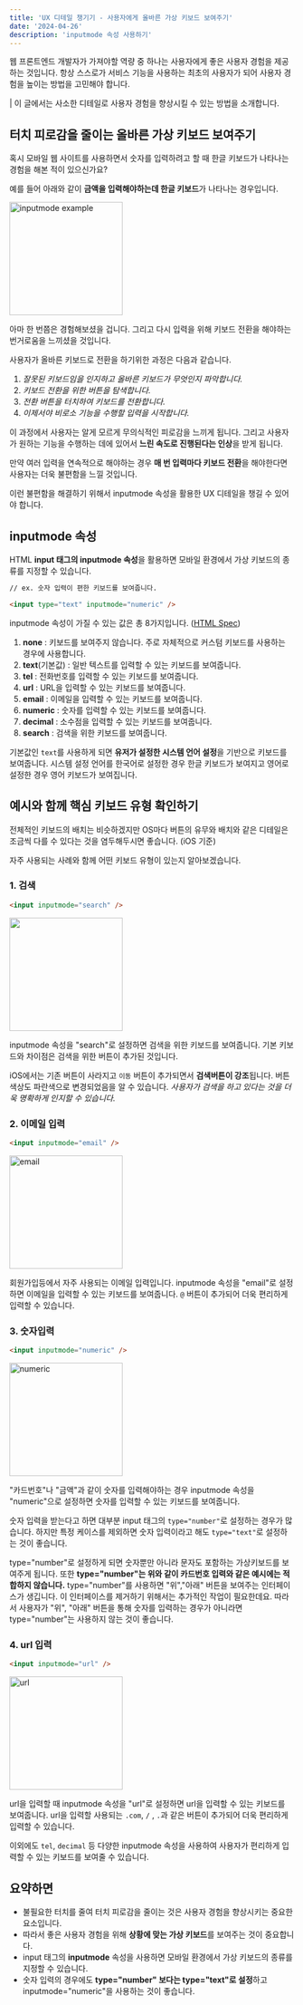 ```yaml
---
title: 'UX 디테일 챙기기 - 사용자에게 올바른 가상 키보드 보여주기'
date: '2024-04-26'
description: 'inputmode 속성 사용하기'
---
```


웹 프론트엔드 개발자가 가져야할 역량 중 하나는 사용자에게 좋은 사용자 경험을 제공하는 것입니다. 항상 스스로가 서비스 기능을 사용하는 최초의 사용자가 되어 사용자 경험을 높이는 방법을 고민해야 합니다.

| 이 글에서는 사소한 디테일로 사용자 경험을 향상시킬 수 있는 방법을 소개합니다.

## 터치 피로감을 줄이는 올바른 가상 키보드 보여주기

혹시 모바일 웹 사이트를 사용하면서 숫자를 입력하려고 할 때 한글 키보드가 나타나는 경험을 해본 적이 있으신가요?

예를 들어 아래와 같이 **금액을 입력해야하는데 한글 키보드**가 나타나는 경우입니다.

<img src="https://github.com/sa02045/blog/assets/50866506/9dcdd0bf-cd80-46cf-823f-5339b5989dfe" width="200" alt="inputmode example"/>

아마 한 번쯤은 경험해보셨을 겁니다. 그리고 다시 입력을 위해 키보드 전환을 해야하는 번거로움을 느끼셨을 것입니다.

사용자가 올바른 키보드로 전환을 하기위한 과정은 다음과 같습니다.

1. _잘못된 키보드임을 인지하고 올바른 키보드가 무엇인지 파악합니다._
2. _키보드 전환을 위한 버튼을 탐색합니다._
3. _전환 버튼을 터치하여 키보드를 전환합니다._
4. _이제서야 비로소 기능을 수행할 입력을 시작합니다._

이 과정에서 사용자는 알게 모르게 무의식적인 피로감을 느끼게 됩니다. 그리고 사용자가 원하는 기능을 수행하는 데에 있어서 **느린 속도로 진행된다는 인상**을 받게 됩니다.

만약 여러 입력을 연속적으로 해야하는 경우 **매 번 입력마다 키보드 전환**을 해야한다면 사용자는 더욱 불편함을 느낄 것입니다.

이런 불편함을 해결하기 위해서 inputmode 속성을 활용한 UX 디테일을 챙길 수 있어야 합니다.

## inputmode 속성

HTML **input 태그의 inputmode 속성**을 활용하면 모바일 환경에서 가상 키보드의 종류를 지정할 수 있습니다.

```html
// ex. 숫자 입력이 편한 키보드를 보여줍니다.

<input type="text" inputmode="numeric" />
```

inputmode 속성이 가질 수 있는 값은 총 8가지입니다. ([HTML Spec](https://html.spec.whatwg.org/multipage/interaction.html#attr-inputmode))

1. **none** : 키보드를 보여주지 않습니다. 주로 자체적으로 커스텀 키보드를 사용하는 경우에 사용합니다.
2. **text**(기본값) : 일반 텍스트를 입력할 수 있는 키보드를 보여줍니다.
3. **tel** : 전화번호를 입력할 수 있는 키보드를 보여줍니다.
4. **url** : URL을 입력할 수 있는 키보드를 보여줍니다.
5. **email** : 이메일을 입력할 수 있는 키보드를 보여줍니다.
6. **numeric** : 숫자를 입력할 수 있는 키보드를 보여줍니다.
7. **decimal** : 소수점을 입력할 수 있는 키보드를 보여줍니다.
8. **search** : 검색을 위한 키보드를 보여줍니다.

기본값인 `text`를 사용하게 되면 **유저가 설정한 시스템 언어 설정**을 기반으로 키보드를 보여줍니다. 시스템 설정 언어를 한국어로 설정한 경우 한글 키보드가 보여지고 영어로 설정한 경우 영어 키보드가 보여집니다.

## 예시와 함께 핵심 키보드 유형 확인하기

전체적인 키보드의 배치는 비슷하겠지만 OS마다 버튼의 유무와 배치와 같은 디테일은 조금씩 다를 수 있다는 것을 염두해두시면 좋습니다. (iOS 기준)

자주 사용되는 사례와 함께 어떤 키보드 유형이 있는지 알아보겠습니다.

### 1. 검색

```html
<input inputmode="search" />
```

<img src="https://github.com/sa02045/blog/assets/50866506/29079afe-68ed-4848-9727-4de4fbe08c90" width="200"/>

inputmode 속성을 "search"로 설정하면 검색을 위한 키보드를 보여줍니다. 기본 키보드와 차이점은 검색을 위한 버튼이 추가된 것입니다.

iOS에서는 기존 버튼이 사라지고 `이동` 버튼이 추가되면서 **검색버튼이 강조**됩니다. 버튼 색상도 파란색으로 변경되었음을 알 수 있습니다. _사용자가 검색을 하고 있다는 것을 더욱 명확하게 인지할 수 있습니다._

### 2. 이메일 입력

```html
<input inputmode="email" />
```

<img src="https://github.com/sa02045/blog/assets/50866506/fe25fa69-c86b-493e-86ba-46ab9afc9c43" width="200" alt="email"/>

회원가입등에서 자주 사용되는 이메일 입력입니다. inputmode 속성을 "email"로 설정하면 이메일을 입력할 수 있는 키보드를 보여줍니다. `@` 버튼이 추가되어 더욱 편리하게 입력할 수 있습니다.

### 3. 숫자입력

```html
<input inputmode="numeric" />
```

<img src="https://github.com/sa02045/blog/assets/50866506/8e7eec31-92c8-43ff-9664-6a7af4282743" width="200" alt="numeric"/>

"카드번호"나 "금액"과 같이 숫자를 입력해야하는 경우 inputmode 속성을 "numeric"으로 설정하면 숫자를 입력할 수 있는 키보드를 보여줍니다.

숫자 입력을 받는다고 하면 대부분 input 태그의 `type="number"`로 설정하는 경우가 많습니다. 하지만 특정 케이스를 제외하면 숫자 입력이라고 해도 `type="text"`로 설정하는 것이 좋습니다.

type="number"로 설정하게 되면 숫자뿐만 아니라 문자도 포함하는 가상키보드를 보여주게 됩니다. 또한 **type="number"는 위와 같이 카드번호 입력와 같은 예시에는 적합하지 않습니다.** type="number"를 사용하면 "위","아래" 버튼을 보여주는 인터페이스가 생깁니다. 이 인터페이스를 제거하기 위해서는 추가적인 작업이 필요한데요. 따라서 사용자가 "위", "아래" 버튼을 통해 숫자를 입력하는 경우가 아니라면 type="number"는 사용하지 않는 것이 좋습니다.

### 4. url 입력

```html
<input inputmode="url" />
```

<img src="https://github.com/sa02045/blog/assets/50866506/3482e78f-bede-4b34-b117-e7b9df17ab7b" width="200" alt="url"/>

url을 입력할 때 inputmode 속성을 "url"로 설정하면 url을 입력할 수 있는 키보드를 보여줍니다. url을 입력할 사용되는 `.com`, `/` , `.`과 같은 버튼이 추가되어 더욱 편리하게 입력할 수 있습니다.

이외에도 `tel`, `decimal` 등 다양한 inputmode 속성을 사용하여 사용자가 편리하게 입력할 수 있는 키보드를 보여줄 수 있습니다.

## 요약하면

- 불필요한 터치를 줄여 터치 피로감을 줄이는 것은 사용자 경험을 향상시키는 중요한 요소입니다.
- 따라서 좋은 사용자 경험을 위해 **상황에 맞는 가상 키보드**를 보여주는 것이 중요합니다.
- input 태그의 **inputmode** 속성을 사용하면 모바일 환경에서 가상 키보드의 종류를 지정할 수 있습니다.
- 숫자 입력의 경우에도 **type="number" 보다는 type="text"로 설정**하고 inputmode="numeric"을 사용하는 것이 좋습니다.
